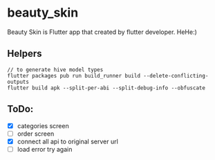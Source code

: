 # beauty_skin

Beauty Skin is Flutter app that created by flutter developer. HeHe:)

## Helpers

```
// to generate hive model types
flutter packages pub run build_runner build --delete-conflicting-outputs
flutter build apk --split-per-abi --split-debug-info --obfuscate
```

## ToDo:

- [x] categories screen
- [ ] order screen
- [x] connect all api to original server url
- [ ] load error try again
